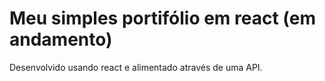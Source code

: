 # Meu simples portifólio em react (em andamento)

Desenvolvido usando react e alimentado através de uma API.
